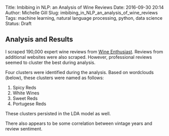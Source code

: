 Title: Imbibing in NLP: an Analysis of Wine Reviews
Date: 2016-09-30 20:14
Author: Michelle Gill
Slug: imbibing_in_NLP_an_analysis_of_wine_reviews
Tags: machine learning, natural language processing, python, data science
Status: Draft

## Analysis and Results

I scraped 190,000 expert wine reviews from [Wine Enthusiast](http://wineenthusiast.com). Reviews from additional websites were also scraped. However, professional reviews seemed to cluster the best during analysis. 

Four clusters were identified during the analysis. Based on wordclouds (below), these clusters were named as follows:

1. Spicy Reds
2. White Wines
3. Sweet Reds
4. Portugese Reds

<!-- ![](./figures/10_wine_enthusiast_wordcloud.png) -->

These clusters persisted in the LDA model as well.

<!-- ![](./figures/10_gensim_analysis_lda_vis_4.png) -->

There also appears to be some correlation between vintage years and review sentiment.

<!-- ![](./figures/11_wine_enthusiast_sentiment.png) -->